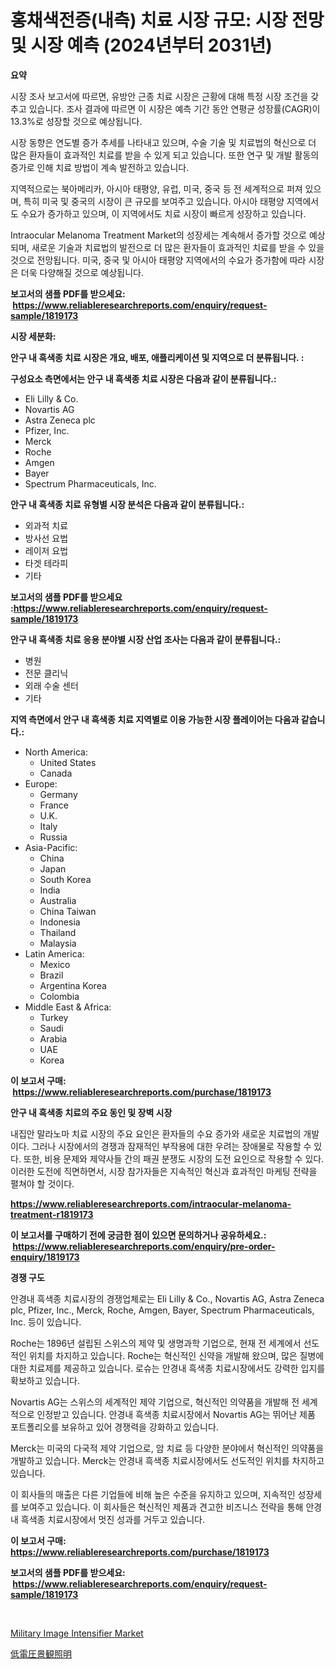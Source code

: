 <p><h1>홍채색전증(내측) 치료 시장 규모: 시장 전망 및 시장 예측 (2024년부터 2031년)</h1></p><p><strong>요약</strong></p>
<p><p>시장 조사 보고서에 따르면, 유방안 근종 치료 시장은 근황에 대해 특정 시장 조건을 갖추고 있습니다. 조사 결과에 따르면 이 시장은 예측 기간 동안 연평균 성장률(CAGR)이 13.3%로 성장할 것으로 예상됩니다.</p><p>시장 동향은 연도별 증가 추세를 나타내고 있으며, 수술 기술 및 치료법의 혁신으로 더 많은 환자들이 효과적인 치료를 받을 수 있게 되고 있습니다. 또한 연구 및 개발 활동의 증가로 인해 치료 방법이 계속 발전하고 있습니다.</p><p>지역적으로는 북아메리카, 아시아 태평양, 유럽, 미국, 중국 등 전 세계적으로 퍼져 있으며, 특히 미국 및 중국의 시장이 큰 규모를 보여주고 있습니다. 아시아 태평양 지역에서도 수요가 증가하고 있으며, 이 지역에서도 치료 시장이 빠르게 성장하고 있습니다.</p><p>Intraocular Melanoma Treatment Market의 성장세는 계속해서 증가할 것으로 예상되며, 새로운 기술과 치료법의 발전으로 더 많은 환자들이 효과적인 치료를 받을 수 있을 것으로 전망됩니다. 미국, 중국 및 아시아 태평양 지역에서의 수요가 증가함에 따라 시장은 더욱 다양해질 것으로 예상됩니다.</p></p>
<p><strong>보고서의 샘플 PDF를 받으세요: &nbsp;<a href="https://www.reliableresearchreports.com/enquiry/request-sample/1819173">https://www.reliableresearchreports.com/enquiry/request-sample/1819173</a></strong></p>
<p><strong>시장 세분화:</strong></p>
<p><strong> 안구 내 흑색종 치료 시장은 개요, 배포, 애플리케이션 및 지역으로 더 분류됩니다. :</strong></p>
<p><strong>구성요소 측면에서는 안구 내 흑색종 치료 시장은 다음과 같이 분류됩니다.:</strong></p>
<p><ul><li>Eli Lilly & Co.</li><li>Novartis AG</li><li>Astra Zeneca plc</li><li>Pfizer, Inc.</li><li>Merck</li><li>Roche</li><li>Amgen</li><li>Bayer</li><li>Spectrum Pharmaceuticals, Inc.</li></ul></p>
<p><strong> 안구 내 흑색종 치료 유형별 시장 분석은 다음과 같이 분류됩니다.:</strong></p>
<p><ul><li>외과적 치료</li><li>방사선 요법</li><li>레이저 요법</li><li>타겟 테라피</li><li>기타</li></ul></p>
<p><strong>보고서의 샘플 PDF를 받으세요 :<a href="https://www.reliableresearchreports.com/enquiry/request-sample/1819173">https://www.reliableresearchreports.com/enquiry/request-sample/1819173</a></strong></p>
<p><strong> 안구 내 흑색종 치료 응용 분야별 시장 산업 조사는 다음과 같이 분류됩니다.:</strong></p>
<p><ul><li>병원</li><li>전문 클리닉</li><li>외래 수술 센터</li><li>기타</li></ul></p>
<p><strong>지역 측면에서 안구 내 흑색종 치료 지역별로 이용 가능한 시장 플레이어는 다음과 같습니다.:</strong></p>
<p><ul>
    <li>
        North America:
        <ul>
            <li>United States</li>
            <li>Canada</li>
        </ul>
    </li>
    <li>
        Europe:
        <ul>
            <li>Germany</li>
            <li>France</li>
            <li>U.K.</li>
            <li>Italy</li>
            <li>Russia</li>
        </ul>
    </li>
    <li>
        Asia-Pacific:
        <ul>
            <li>China</li>
            <li>Japan</li>
            <li>South Korea</li>
            <li>India</li>
            <li>Australia</li>
            <li>China Taiwan</li>
            <li>Indonesia</li>
            <li>Thailand</li>
            <li>Malaysia</li>
        </ul>
    </li>
    <li>
        Latin America:
        <ul>
            <li>Mexico</li>
            <li>Brazil</li>
            <li>Argentina Korea</li>
            <li>Colombia</li>
        </ul>
    </li>
    <li>
        Middle East & Africa:
        <ul>
            <li>Turkey</li>
            <li>Saudi</li>
            <li>Arabia</li>
            <li>UAE</li>
            <li>Korea</li>
        </ul>
    </li>
    </ul></p>
<p><strong>이 보고서 구매: &nbsp;<a href="https://www.reliableresearchreports.com/purchase/1819173">https://www.reliableresearchreports.com/purchase/1819173</a></strong></p>
<p><strong>안구 내 흑색종 치료의 주요 동인 및 장벽 시장</strong></p>
<p><p>내집안 말라노마 치료 시장의 주요 요인은 환자들의 수요 증가와 새로운 치료법의 개발이다. 그러나 시장에서의 경쟁과 잠재적인 부작용에 대한 우려는 장애물로 작용할 수 있다. 또한, 비용 문제와 제약사들 간의 패권 분쟁도 시장의 도전 요인으로 작용할 수 있다. 이러한 도전에 직면하면서, 시장 참가자들은 지속적인 혁신과 효과적인 마케팅 전략을 펼쳐야 할 것이다.</p></p>
<p><strong><a href="https://www.reliableresearchreports.com/intraocular-melanoma-treatment-r1819173">https://www.reliableresearchreports.com/intraocular-melanoma-treatment-r1819173</a></strong></p>
<p><strong>이 보고서를 구매하기 전에 궁금한 점이 있으면 문의하거나 공유하세요.: &nbsp;<a href="https://www.reliableresearchreports.com/enquiry/pre-order-enquiry/1819173">https://www.reliableresearchreports.com/enquiry/pre-order-enquiry/1819173</a></strong></p>
<p><strong>경쟁 구도</strong></p>
<p><p>안경내 흑색종 치료시장의 경쟁업체로는 Eli Lilly & Co., Novartis AG, Astra Zeneca plc, Pfizer, Inc., Merck, Roche, Amgen, Bayer, Spectrum Pharmaceuticals, Inc. 등이 있습니다.</p><p>Roche는 1896년 설립된 스위스의 제약 및 생명과학 기업으로, 현재 전 세계에서 선도적인 위치를 차지하고 있습니다. Roche는 혁신적인 신약을 개발해 왔으며, 많은 질병에 대한 치료제를 제공하고 있습니다. 로슈는 안경내 흑색종 치료시장에서도 강력한 입지를 확보하고 있습니다.</p><p>Novartis AG는 스위스의 세계적인 제약 기업으로, 혁신적인 의약품을 개발해 전 세계적으로 인정받고 있습니다. 안경내 흑색종 치료시장에서 Novartis AG는 뛰어난 제품 포트폴리오를 보유하고 있어 경쟁력을 강화하고 있습니다.</p><p>Merck는 미국의 다국적 제약 기업으로, 암 치료 등 다양한 분야에서 혁신적인 의약품을 개발하고 있습니다. Merck는 안경내 흑색종 치료시장에서도 선도적인 위치를 차지하고 있습니다.</p><p>이 회사들의 매출은 다른 기업들에 비해 높은 수준을 유지하고 있으며, 지속적인 성장세를 보여주고 있습니다. 이 회사들은 혁신적인 제품과 견고한 비즈니스 전략을 통해 안경내 흑색종 치료시장에서 멋진 성과를 거두고 있습니다.</p></p>
<p><strong>이 보고서 구매: &nbsp; <a href="https://www.reliableresearchreports.com/purchase/1819173">https://www.reliableresearchreports.com/purchase/1819173</a></strong></p>
<p><strong>보고서의 샘플 PDF를 받으세요: &nbsp;<a href="https://www.reliableresearchreports.com/enquiry/request-sample/1819173">https://www.reliableresearchreports.com/enquiry/request-sample/1819173</a></strong><strong></strong></p>
<p>&nbsp;</p>
<p><p><a href="https://github.com/dimitrishawkinswaynenp91rgz/Market-Research-Report-List-2/blob/main/military-image-intensifier-market.md">Military Image Intensifier Market</a></p><p><a href="https://github.com/one-cool-chick/Market-Research-Report-List-1/blob/main/786850132399.md">低電圧景観照明</a></p></p>